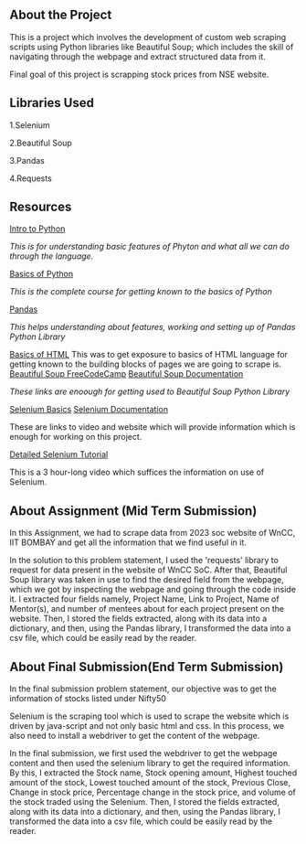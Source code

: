 <h2>About the Project</h2>
<p>This is a project which involves  the development of custom web scraping scripts using Python libraries like Beautiful Soup; which includes the skill of navigating through the webpage and extract structured data from it.</p>
<p>Final goal of this project is scrapping stock prices from NSE website.</p>
<h2>Libraries Used</h2>
<p>1.Selenium</p>
<p>2.Beautiful Soup</p>
<p>3.Pandas</p>
<p>4.Requests</p>
<h2>Resources</h2>
<a href = "https://www.youtube.com/watch?v=kqtD5dpn9C8">Intro to Python</a>
<p><i>This is for understanding basic features of Phyton and what all we can do through the language.</i></p>
<a href = "https://www.youtube.com/watch?v=eWRfhZUzrAc">Basics of Python</a>
<p><i>This is the complete course for getting known to the basics of Python</i></p>
<a href = "https://www.youtube.com/watch?v=vmEHCJofslg"> Pandas</a>
<p><i>This helps understanding about features, working and setting up of Pandas Python Library</i></p>
<a href = "https://www.youtube.com/watch?v=qz0aGYrrlhU"> Basics of HTML</a>
This was to get exposure to basics of HTML language for getting known to the building blocks of pages we are going to scrape is.
<a href = "https://www.youtube.com/watch?v=XVv6mJpFOb0">Beautiful Soup FreeCodeCamp</a>
<a href = "https://beautiful-soup-4.readthedocs.io/en/latest/">Beautiful Soup Documentation</a>
<p><i>These links are enoough for getting used to Beautiful Soup Python Library</i></p>
<a href = "https://www.youtube.com/watch?v=NB8OceGZGjA">Selenium Basics</a>
<a href = "https://www.selenium.dev/documentation/">Selenium Documentation</a>
<p>These are links to video and website which will provide information which is enough for working on this project.</p>
<a href = "https://www.youtube.com/watch?v=j7VZsCCnptM">Detailed Selenium Tutorial</a>
<p>This is a 3 hour-long video which suffices the information on use of Selenium.</p>

<h2>About Assignment (Mid Term Submission) </h2>
<p>In this Assignment, we had to scrape data from 2023 soc website of WnCC, IIT BOMBAY and get all the information that we find useful in it.</p>
<p>In the solution to this problem statement, I used the 'requests' library to request for data present in the website of WnCC SoC. After that, Beautiful Soup library was taken in use to find the desired field from the webpage, which we got by inspecting the webpage and going through the code inside it. I extracted four fields namely, Project Name, Link to Project, Name of Mentor(s), and number of mentees about for each project present on the website. Then, I stored the fields extracted, along with its data into a dictionary, and then, using the Pandas library, I transformed the data into a csv file, which could be easily read by the reader.</p>
<h2>About Final Submission(End Term Submission)</h2>
<p>In the final submission problem statement, our objective was to get the information of stocks listed under Nifty50</p>
<p>Selenium is the scraping tool which is used to scrape the website which is driven by java-script and not only basic html and css. In this process, we also need to install a webdriver to get the content of the webpage.</p>
<p>In the final submission, we first used the webdriver to get the webpage content and then used the selenium library to get the required information. By this, I extracted the Stock name, Stock opening amount, Highest touched amount of the stock, Lowest touched amount of the stock, Previous Close, Change in stock price, Percentage change in the stock price, and volume of the stock traded using the Selenium. Then, I stored the fields extracted, along with its data into a dictionary, and then, using the Pandas library, I transformed the data into a csv file, which could be easily read by the reader.  </p>
